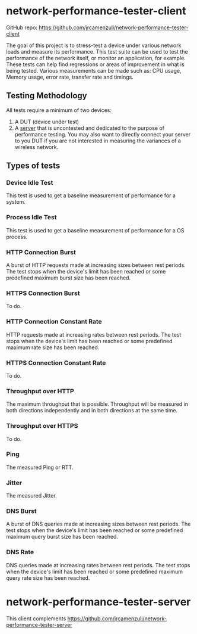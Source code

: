 # network-performance-tester-client

GitHub repo: https://github.com/jrcamenzuli/network-performance-tester-client

The goal of this project is to stress-test a device under various network loads and measure its performance. This test suite can be used to test the performance of the network itself, or monitor an application, for example. These tests can help find regressions or areas of improvement in what is being tested. Various measurements can be made such as: CPU usage, Memory usage, error rate, transfer rate and timings.

## Testing Methodology

All tests require a minimum of two devices:

1. A DUT (device under test)
2. A [server](https://github.com/jrcamenzuli/network-performance-tester-client) that is uncontested and dedicated to the purpose of performance testing. You may also want to directly connect your server to you DUT if you are not interested in measuring the variances of a wireless network.


## Types of tests

### Device Idle Test

This test is used to get a baseline measurement of performance for a system.

### Process Idle Test

This test is used to get a baseline measurement of performance for a OS process.

### HTTP Connection Burst

A burst of HTTP requests made at increasing sizes between rest periods. The test stops when the device's limit has been reached or some predefined maximum burst size has been reached.

### HTTPS Connection Burst

To do.

### HTTP Connection Constant Rate

HTTP requests made at increasing rates between rest periods. The test stops when the device's limit has been reached or some predefined maximum rate size has been reached.

### HTTPS Connection Constant Rate
To do.

### Throughput over HTTP

The maximum throughput that is possible. Throughput will be measured in both directions independently and in both directions at the same time. 

### Throughput over HTTPS

To do.

### Ping

The measured Ping or RTT.

### Jitter

The measured Jitter.

### DNS Burst

A burst of DNS queries made at increasing sizes between rest periods. The test stops when the device's limit has been reached or some predefined maximum query burst size has been reached.

### DNS Rate

DNS queries made at increasing rates between rest periods. The test stops when the device's limit has been reached or some predefined maximum query rate size has been reached.

# network-performance-tester-server

This client complements https://github.com/jrcamenzuli/network-performance-tester-server

